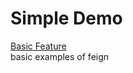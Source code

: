 # Simple Demo
[Basic Feature](src/test/java/me/study/feign/BasicFeignDemos.java)  
basic examples of feign